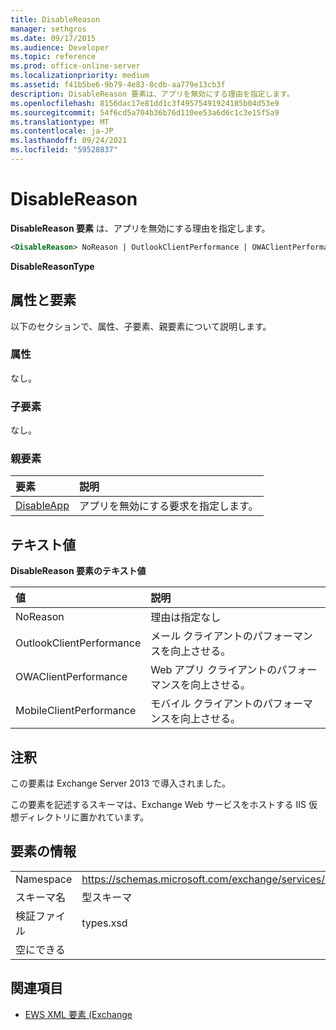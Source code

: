 ```yaml
---
title: DisableReason
manager: sethgros
ms.date: 09/17/2015
ms.audience: Developer
ms.topic: reference
ms.prod: office-online-server
ms.localizationpriority: medium
ms.assetid: f41b5be6-9b79-4e83-8cdb-aa779e13cb3f
description: DisableReason 要素は、アプリを無効にする理由を指定します。
ms.openlocfilehash: 8156dac17e81dd1c3f49575491924185b04d53e9
ms.sourcegitcommit: 54f6cd5a704b36b76d110ee53a6d6c1c3e15f5a9
ms.translationtype: MT
ms.contentlocale: ja-JP
ms.lasthandoff: 09/24/2021
ms.locfileid: "59528837"
---
```

# <a name="disablereason"></a>DisableReason

**DisableReason 要素** は、アプリを無効にする理由を指定します。 
  
```XML
<DisableReason> NoReason | OutlookClientPerformance | OWAClientPerformance | MobileClientPerformance </DisableReason>
```

 **DisableReasonType**
## <a name="attributes-and-elements"></a>属性と要素

以下のセクションで、属性、子要素、親要素について説明します。
  
### <a name="attributes"></a>属性

なし。
  
### <a name="child-elements"></a>子要素

なし。
  
### <a name="parent-elements"></a>親要素

|**要素**|**説明**|
|:-----|:-----|
|[DisableApp](disableapp.md) <br/> |アプリを無効にする要求を指定します。  <br/> |
   
## <a name="text-value"></a>テキスト値

**DisableReason 要素のテキスト値**

|**値**|**説明**|
|:-----|:-----|
|NoReason  <br/> |理由は指定なし  <br/> |
|OutlookClientPerformance  <br/> |メール クライアントのパフォーマンスを向上させる。  <br/> |
|OWAClientPerformance  <br/> |Web アプリ クライアントのパフォーマンスを向上させる。  <br/> |
|MobileClientPerformance  <br/> |モバイル クライアントのパフォーマンスを向上させる。  <br/> |
   
## <a name="remarks"></a>注釈

この要素は Exchange Server 2013 で導入されました。
  
この要素を記述するスキーマは、Exchange Web サービスをホストする IIS 仮想ディレクトリに置かれています。
  
## <a name="element-information"></a>要素の情報

|||
|:-----|:-----|
|Namespace  <br/> |https://schemas.microsoft.com/exchange/services/2006/types  <br/> |
|スキーマ名  <br/> |型スキーマ  <br/> |
|検証ファイル  <br/> |types.xsd  <br/> |
|空にできる  <br/> ||
   
## <a name="see-also"></a>関連項目

- [EWS XML 要素 (Exchange](ews-xml-elements-in-exchange.md)

